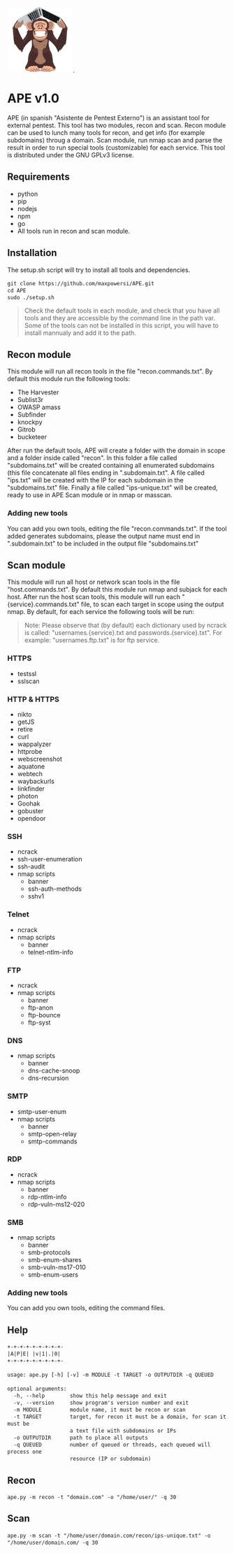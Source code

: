 
<img  src="https://github.com/maxpowersi/ape/raw/master/logo.png"  width="150"  height="150">.
# APE v1.0
APE (in spanish "Asistente de Pentest Externo") is an assistant tool for external pentest. This tool has two modules, recon and scan. Recon module can be used to lunch many tools for recon, and get info (for example subdomains) throug a domain. Scan module, run nmap scan and parse the result in order to run special tools (customizable) for each service. This tool is distributed under the GNU GPLv3 license.
## Requirements
- python
- pip
- nodejs
- npm
- go
- All tools run in recon and scan module.
## Installation
The setup.sh script will try to install all tools and dependencies. <br/>
```
git clone https://github.com/maxpowersi/APE.git
cd APE
sudo ./setup.sh
```
>Check the default tools in each module, and check that you have all tools and they are accessible by the command line in the path var. Some of the tools can not be installed in this script, you will have to install mannualy and add it to the path.

## Recon module
This module will run all recon tools in the file "recon.commands.txt". By default this module run the following tools:
- The Harvester
- Sublist3r
- OWASP amass
- Subfinder
- knockpy
- Gitrob
- bucketeer

After run the default tools, APE will create a folder with the domain in scope and a folder inside called "recon". In this folder a file called "subdomains.txt" will be created containing all enumerated subdomains (this file concatenate all files ending in ".subdomain.txt". A file called "ips.txt" will be created with the IP for each subdomain in the "subdomains.txt" file. Finally a file called "ips-unique.txt" will be created, ready to use in APE Scan module or in nmap or masscan.

### Adding new tools
You can add you own tools, editing the file "recon.commands.txt". If the tool added generates subdomains, please the output name must end in ".subdomain.txt" to be included in the output  file "subdomains.txt"
## Scan module
This module will run all host or network scan tools in the file "host.commands.txt". By default this module run nmap and subjack for each host. After run the host scan tools, this module will run each "{service}.commands.txt" file, to scan each target in scope using the output nmap. By default, for each service the following tools will be run:

>Note: Please observe  that (by default) each dictionary used by ncrack is called:
"usernames.{service}.txt and passwords.{service}.txt". For example:
"usernames.ftp.txt" is for ftp service.
### HTTPS
- testssl
- sslscan
### HTTP & HTTPS
- nikto
- getJS
- retire
- curl
- wappalyzer
- httprobe
- webscreenshot
- aquatone
- webtech
- waybackurls
- linkfinder
- photon
- Goohak
- gobuster
- opendoor
### SSH
- ncrack
- ssh-user-enumeration
- ssh-audit
- nmap scripts
	- banner
	- ssh-auth-methods
	- sshv1
### Telnet
- ncrack
- nmap scripts
	- banner
	- telnet-ntlm-info
### FTP
- ncrack
- nmap scripts
	- banner
	- ftp-anon
	- ftp-bounce
	- ftp-syst
### DNS
- nmap scripts
	- banner
	- dns-cache-snoop
	- dns-recursion
### SMTP
- smtp-user-enum
- nmap scripts
	- banner
	- smtp-open-relay
	- smtp-commands
### RDP
- ncrack
- nmap scripts
	- banner
	- rdp-ntlm-info
	- rdp-vuln-ms12-020
### SMB
- nmap scripts
	- banner
	- smb-protocols
	- smb-enum-shares
	- smb-vuln-ms17-010
	- smb-enum-users
### Adding new tools
You can add you own tools, editing the command files.
## Help
```
+-+-+-+-+-+-+-+-+-
|A|P|E| |v|1|.|0|
+-+-+-+-+-+-+-+-+-

usage: ape.py [-h] [-v] -m MODULE -t TARGET -o OUTPUTDIR -q QUEUED

optional arguments:
  -h, --help        show this help message and exit
  -v, --version     show program's version number and exit
  -m MODULE         module name, it must be recon or scan
  -t TARGET         target, for recon it must be a domain, for scan it must be
                    a text file with subdomains or IPs
  -o OUTPUTDIR      path to place all outputs
  -q QUEUED         number of queued or threads, each queued will process one
                    resource (IP or subdomain)
```
## Recon
```
ape.py -m recon -t "domain.com" -o "/home/user/" -q 30
```
## Scan
```
ape.py -m scan -t "/home/user/domain.com/recon/ips-unique.txt" -o "/home/user/domain.com/ -q 30
```
